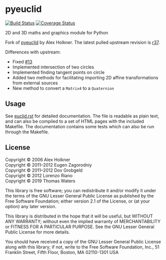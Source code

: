 pyeuclid
========
[![Build Status](https://travis-ci.org/evelios/pyeuclid.svg?branch=master)](https://travis-ci.org/evelios/pyeuclid)
[![Coverage Status](https://codecov.io/gh/evelios/pyeuclid/branch/master/graph/badge.svg)](https://codecov.io/gh/evelios/pyeuclid)

2D and 3D maths and graphics module for Python

Fork of [pyeuclid](http://code.google.com/p/pyeuclid/) by Alex Holkner.
The latest pulled upstream revision is
[r37](http://code.google.com/p/pyeuclid/source/browse/?r=37#svn%2Ftrunk).

Differences with upstream:

- Fixed [#13](http://code.google.com/p/pyeuclid/issues/detail?id=13)
- Implemented intersection of two circles
- Implemented finding tangent points on circle
- Added two methods for facilitating importing 2D affine transformations
  from external sources
- New method to convert a `Matrix4` to a `Quaternion`

Usage
-----

See [euclid.rst](euclid.rst) for detailed documentation.  The file is readable as
plain text, and can also be compiled to a set of HTML pages with the
included Makefile.  The documentation contains some tests which
can also be run through the Makefile.

License
-------

Copyright &copy; 2006 Alex Holkner  
Copyright &copy; 2011&ndash;2012 Eugen Zagorodniy  
Copyright &copy; 2011&ndash;2012 Dov Grobgeld  
Copyright &copy; 2012 Lorenzo Riano  
Copyright &copy; 2019 Thomas Waters  

This library is free software; you can redistribute it and/or modify it
under the terms of the GNU Lesser General Public License as published by the
Free Software Foundation; either version 2.1 of the License, or (at your
option) any later version.

This library is distributed in the hope that it will be useful, but WITHOUT
ANY WARRANTY; without even the implied warranty of MERCHANTABILITY or
FITNESS FOR A PARTICULAR PURPOSE.  See the GNU Lesser General Public License
for more details.

You should have received a copy of the GNU Lesser General Public License
along with this library; if not, write to the Free Software Foundation,
Inc., 51 Franklin Street, Fifth Floor, Boston, MA  02110-1301 USA
